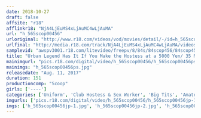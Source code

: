 ```yaml
---
date: 2018-10-27
draft: false
affsite: "r18"
afflinkr18: "NjA4LjEuMS4xLjAuMC4wLjAuMA"
url: "h_565scop00456"
urloriginal: "http://www.r18.com/videos/vod/movies/detail/-/id=h_565scop00456"
urlfinal: "http://media.r18.com/track/NjA4LjEuMS4xLjAuMC4wLjAuMA/videos/vod/movies/detail/-/id=h_565scop00456"
samplevid: "awspv3001.r18.com/litevideo/freepv/8/84s/84scop456/84scop456_dmb_w.mp4"
title: "Urban Legend Has It If You Make the Hostess at a 5000 Yen/ 35 Minutes Girly Bar Feel Good Within the Time Limit, She'll Let You Fuck Her Unprotected. Even Creampies Are OK! Is It True?! We Infiltrate the Girly Bar and Try Absolutely EVERYTHING to See if the Rumors Are Right!!"
mainimgurl: "pics.r18.com/digital/video/h_565scop00456/h_565scop00456ps.jpg"
mainimgs: "h_565scop00456ps.jpg"
releasedate: "Aug. 11, 2017"
duration: 151
productioncomp: "Scoop"
girls: ['----']
categories: ['Uniform', 'Club Hostess & Sex Worker', 'Big Tits', 'Amateur', 'Creampie', 'Hi-Def']
imgurls: ['pics.r18.com/digital/video/h_565scop00456/h_565scop00456jp-1.jpg', 'pics.r18.com/digital/video/h_565scop00456/h_565scop00456jp-2.jpg', 'pics.r18.com/digital/video/h_565scop00456/h_565scop00456jp-3.jpg', 'pics.r18.com/digital/video/h_565scop00456/h_565scop00456jp-4.jpg', 'pics.r18.com/digital/video/h_565scop00456/h_565scop00456jp-5.jpg', 'pics.r18.com/digital/video/h_565scop00456/h_565scop00456jp-6.jpg', 'pics.r18.com/digital/video/h_565scop00456/h_565scop00456jp-7.jpg', 'pics.r18.com/digital/video/h_565scop00456/h_565scop00456jp-8.jpg', 'pics.r18.com/digital/video/h_565scop00456/h_565scop00456jp-9.jpg', 'pics.r18.com/digital/video/h_565scop00456/h_565scop00456jp-10.jpg', 'pics.r18.com/digital/video/h_565scop00456/h_565scop00456jp-11.jpg', 'pics.r18.com/digital/video/h_565scop00456/h_565scop00456jp-12.jpg', 'pics.r18.com/digital/video/h_565scop00456/h_565scop00456jp-13.jpg', 'pics.r18.com/digital/video/h_565scop00456/h_565scop00456jp-14.jpg', 'pics.r18.com/digital/video/h_565scop00456/h_565scop00456jp-15.jpg', 'pics.r18.com/digital/video/h_565scop00456/h_565scop00456jp-16.jpg', 'pics.r18.com/digital/video/h_565scop00456/h_565scop00456jp-17.jpg', 'pics.r18.com/digital/video/h_565scop00456/h_565scop00456jp-18.jpg', 'pics.r18.com/digital/video/h_565scop00456/h_565scop00456jp-19.jpg', 'pics.r18.com/digital/video/h_565scop00456/h_565scop00456jp-20.jpg']
imgs: ['h_565scop00456jp-1.jpg', 'h_565scop00456jp-2.jpg', 'h_565scop00456jp-3.jpg', 'h_565scop00456jp-4.jpg', 'h_565scop00456jp-5.jpg', 'h_565scop00456jp-6.jpg', 'h_565scop00456jp-7.jpg', 'h_565scop00456jp-8.jpg', 'h_565scop00456jp-9.jpg', 'h_565scop00456jp-10.jpg', 'h_565scop00456jp-11.jpg', 'h_565scop00456jp-12.jpg', 'h_565scop00456jp-13.jpg', 'h_565scop00456jp-14.jpg', 'h_565scop00456jp-15.jpg', 'h_565scop00456jp-16.jpg', 'h_565scop00456jp-17.jpg', 'h_565scop00456jp-18.jpg', 'h_565scop00456jp-19.jpg', 'h_565scop00456jp-20.jpg']
---
```

